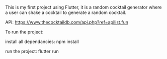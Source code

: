 This is my first project using Flutter, it is a random cocktail generator where a user can shake a cocktail to generate a random cocktail.

API: https://www.thecocktaildb.com/api.php?ref=apilist.fun

To run the project:

install all dependancies: npm install

run the project: flutter run
